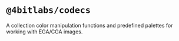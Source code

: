 # `@4bitlabs/codecs`

A collection color manipulation functions and predefined palettes for working with EGA/CGA images.

